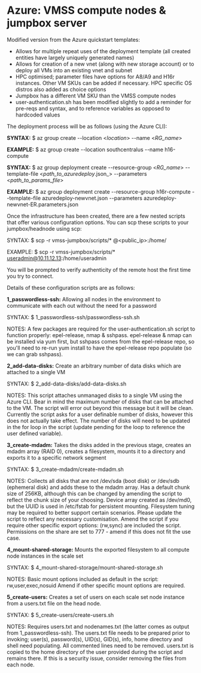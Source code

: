 # Azure: VMSS compute nodes & jumpbox server

Modified version from the Azure quickstart templates:

- Allows for multiple repeat uses of the deployment template (all created entities have largely uniquely generated names)
- Allows for creation of a new vnet (along with new storage account) or to deploy all VMs into an existing vnet and subnet
- HPC optimised; parameter files have options for A8/A9 and H16r instances. Other VM SKUs can be added if necessary. HPC specific OS distros also added as choice options
- Jumpbox has a different VM SKU than the VMSS compute nodes
- user-authentication.sh has been modified slightly to add a reminder for pre-reqs and syntax, and to reference variables as opposed to hardcoded values


The deployment process will be as follows (using the Azure CLI):
 
<b>SYNTAX:</b>        $ az group create --location <_location_> --name <_RG_name_>

<b>EXAMPLE:</b>       $ az group create --location southcentralus --name h16-compute

<b>SYNTAX:</b>        $ az group deployment create --resource-group <_RG_name_> --template-file <_path_to_azuredeploy_<vnet-option>.json_> --parameters <_path_to_params_file_>

<b>EXAMPLE:</b>       $ az group deployment create --resource-group h16r-compute --template-file azuredeploy-newvnet.json --parameters azuredeploy-newvnet-ER.parameters.json


Once the infrastructure has been created, there are a few nested scripts that offer various configuration options. You can scp these scripts to your jumpbox/headnode using scp:

SYNTAX:        $ scp -r vmss-jumpbox/scripts/* <username>@<public_ip>:/home/<username>

EXAMPLE:       $ scp -r vmss-jumpbox/scripts/* useradmin@10.11.12.13:/home/useradmin

You will be prompted to verify authenticity of the remote host the first time you try to connect.

Details of these configuration scripts are as follows:

<b>1_passwordless-ssh:</b> Allowing all nodes in the environment to communicate with each out without the need for a password
 
SYNTAX:        $ 1_passwordless-ssh/passwordless-ssh.sh

NOTES:
A few packages are required for the user-authentication.sh script to function properly: epel-release, nmap & sshpass. epel-release & nmap can be installed via yum first, but sshpass comes from the epel-release repo, so you'll need to re-run yum install to have the epel-release repo populate (so we can grab sshpass).

<b>2_add-data-disks:</b> Create an arbitrary number of data disks which are attached to a single VM

SYNTAX:       $ 2_add-data-disks/add-data-disks.sh

NOTES:
This script attaches unmanaged disks to a single VM using the Azure CLI.
Bear in mind the maximum number of disks that can be attached to the VM. The script will error out beyond this message but it will be clean.
Currently the script asks for a user definable number of disks, however this does not actually take effect. The number of disks will need to be updated in the for loop in the script (update pending for the loop to reference the user defined variable).

<b>3_create-mdadm:</b> Takes the disks added in the previous stage, creates an mdadm array (RAID 0), creates a filesystem, mounts it to a directory and exports it to a specific network segment

SYNTAX:      $ 3_create-mdadm/create-mdadm.sh

NOTES:
Collects all disks that are not /dev/sda (boot disk) or /dev/sdb (ephemeral disk) and adds these to the mdadm array. 
Has a default chunk size of 256KB, although this can be changed by amending the script to reflect the chunk size of your choosing.
Device array created as /dev/md0, but the UUID is used in /etc/fstab for persistent mounting.
Filesystem tuning may be required to better support certain scenarios. Please update the script to reflect any necessary customisation.
Amend the script if you require other specific export options: (rw,sync) are included the script.
Permissions on the share are set to 777 - amend if this does not fit the use case.

<b>4_mount-shared-storage:</b> Mounts the exported filesystem to all compute node instances in the scale set

SYNTAX:      $ 4_mount-shared-storage/mount-shared-storage.sh

NOTES:
Basic mount options included as default in the script: rw,user,exec,nosuid
Amend if other specific mount options are required.

<b>5_create-users:</b> Creates a set of users on each scale set node instance from a users.txt file on the head node.

SYNTAX:      $ 5_create-users/create-users.sh

NOTES:
Requires users.txt and nodenames.txt (the latter comes as output from 1_passwordless-ssh).
The users.txt file needs to be prepared prior to invoking; user(s), password(s), UID(s), GID(s), info, home directory and shell need populating. All commented lines need to be removed.
users.txt is copied to the home directory of the user provided during the script and remains there. If this is a security issue, consider removing the files from each node.

